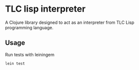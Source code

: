 # TLC lisp interpreter

A Clojure library designed to act as an interpreter from TLC Lisp programming language.

## Usage

Run tests with leiningem
```
lein test
```

